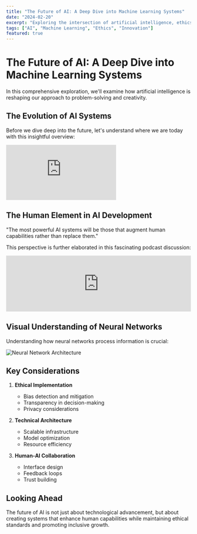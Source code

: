 ```yaml
---
title: "The Future of AI: A Deep Dive into Machine Learning Systems"
date: "2024-02-20"
excerpt: "Exploring the intersection of artificial intelligence, ethics, and human creativity."
tags: ["AI", "Machine Learning", "Ethics", "Innovation"]
featured: true
---
```


# The Future of AI: A Deep Dive into Machine Learning Systems

In this comprehensive exploration, we'll examine how artificial intelligence is reshaping our approach to problem-solving and creativity.

## The Evolution of AI Systems

Before we dive deep into the future, let's understand where we are today with this insightful overview:

<div class="aspect-w-16 aspect-h-9 my-8">
  <iframe
    src="https://www.youtube.com/embed/aircAruvnKk"
    title="Neural Networks Explained"
    frameborder="0"
    allow="accelerometer; autoplay; clipboard-write; encrypted-media; gyroscope; picture-in-picture"
    allowfullscreen
  ></iframe>
</div>

## The Human Element in AI Development

<div class="pull-quote">
  "The most powerful AI systems will be those that augment human capabilities rather than replace them."
</div>

This perspective is further elaborated in this fascinating podcast discussion:

<iframe 
  src="https://open.spotify.com/embed/episode/1XhfKZGmxdvFJG8XQWjIYr" 
  width="100%" 
  height="152" 
  frameborder="0" 
  allowtransparency="true" 
  allow="encrypted-media"
></iframe>

## Visual Understanding of Neural Networks

Understanding how neural networks process information is crucial:

![Neural Network Architecture](https://res.cloudinary.com/demo/image/upload/neural_network_diagram.jpg)

## Key Considerations

1. **Ethical Implementation**
   - Bias detection and mitigation
   - Transparency in decision-making
   - Privacy considerations

2. **Technical Architecture**
   - Scalable infrastructure
   - Model optimization
   - Resource efficiency

3. **Human-AI Collaboration**
   - Interface design
   - Feedback loops
   - Trust building

## Looking Ahead

The future of AI is not just about technological advancement, but about creating systems that enhance human capabilities while maintaining ethical standards and promoting inclusive growth.